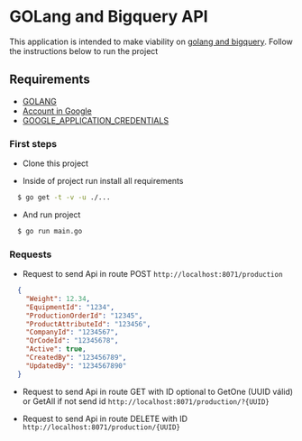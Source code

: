 # GOLang and Bigquery API #

This application is intended to make viability on [golang and bigquery](https://godoc.org/cloud.google.com/go/bigquery). Follow the instructions below to run the project

## Requirements

- [GOLANG](https://golang.org/dl/)
- [Account in Google](https://console.cloud.google.com/bigquery)
- [GOOGLE_APPLICATION_CREDENTIALS](https://cloud.google.com/docs/authentication/production?hl=pt-br#obtaining_and_providing_service_account_credentials_manually)

### First steps

- Clone this project

- Inside of project run install all requirements

```bash
  $ go get -t -v -u ./...
```
- And run project

```bash
  $ go run main.go
```

### Requests

- Request to send Api in route POST `http://localhost:8071/production`

```json
  {
    "Weight": 12.34,
    "EquipmentId": "1234",
    "ProductionOrderId": "12345",
    "ProductAttributeId": "123456",
    "CompanyId": "1234567",
    "QrCodeId": "12345678",
    "Active": true,
    "CreatedBy": "123456789",
    "UpdatedBy": "1234567890"
  }
```

- Request to send Api in route GET with ID optional to GetOne (UUID válid) or GetAll if not send id `http://localhost:8071/production/?{UUID}`

- Request to send Api in route DELETE with ID `http://localhost:8071/production/{UUID}`

